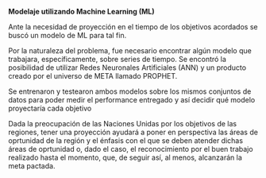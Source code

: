 **Modelaje utilizando Machine Learning (ML)**

Ante la necesidad de proyección en el tiempo de los objetivos acordados se buscó un modelo de ML para tal fin.

Por la naturaleza del problema, fue necesario encontrar algún modelo que trabajara, específicamente, sobre series de tiempo. Se encontró la posibilidad de utilizar Redes Neuronales Artificiales (ANN) y un producto creado por el universo de META llamado PROPHET.

Se entrenaron y testearon ambos modelos sobre los mismos conjuntos de datos para poder medir el performance entregado y así decidir qué modelo proyectaría cada objetivo


Dada la preocupación de las Naciones Unidas por los objetivos de las regiones, tener una proyección ayudará a poner en perspectiva las áreas de oprtunidad de la región y el énfasis con el que se deben atender dichas áreas de oprtunidad o, dado el caso, el reconocimiento por el buen trabajo realizado hasta el momento, que, de seguir así, al menos, alcanzarán la meta pactada.